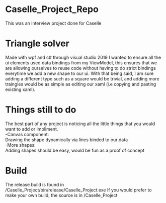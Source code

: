 # Caselle_Project_Repo
This was an interview project done for Caselle

# Triangle solver #
Made with wpf and c# through visual studio 2019
I wanted to ensure all the ui elements used data bindings
from my ViewModel, this ensures that we are allowing
ourselves to reuse code without having to do strict 
bindings everytime we add a new shape to our ui.
With that being said, I am sure adding a different
type such as a square would be trivial, and adding
more traingles would be as simple as editing our xaml
(i.e copying and pasting existing xaml).

# Things still to do # 
The best part of any project is noticing all the little
things that you would want to add or impliment.<br>
-Canvas component:<br>
Drawing the shape dynamically via lines binded to our data<br>
-More shapes:<br>
Adding shapes should be easy, would be fun as a proof of concept

# Build #
The release build is found in /Caselle_Project/bin/release/Caselle_Project.exe
If you would prefer to make your own build, the source is in /Caselle_Project
